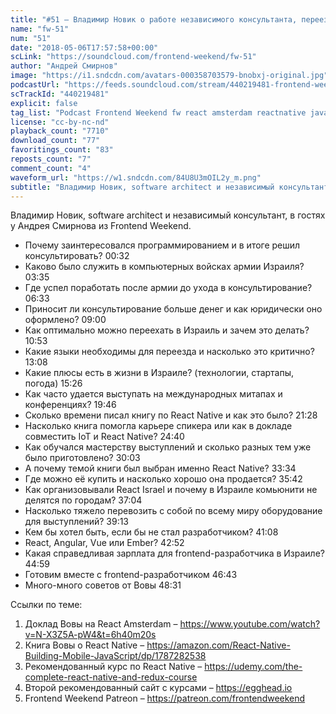 ```yaml
---
title: "#51 – Владимир Новик о работе независимого консультанта, переезде в Израиль и книге про React Native"
name: "fw-51"
num: "51"
date: "2018-05-06T17:57:58+00:00"
scLink: "https://soundcloud.com/frontend-weekend/fw-51"
author: "Андрей Смирнов"
image: "https://i1.sndcdn.com/avatars-000358703579-bnobxj-original.jpg"
podcastUrl: "https://feeds.soundcloud.com/stream/440219481-frontend-weekend-fw-51.m4a"
scTrackId: "440219481"
explicit: false
tag_list: "Podcast Frontend Weekend fw react amsterdam reactnative javascript"
license: "cc-by-nc-nd"
playback_count: "7710"
download_count: "77"
favoritings_count: "83"
reposts_count: "7"
comment_count: "4"
waveform_url: "https://w1.sndcdn.com/84U8U3mOIL2y_m.png"
subtitle: "Владимир Новик, software architect и независимый консультант, в гостях у Андрея Смирнова из Frontend Weekend.  "
---
```


Владимир Новик, software architect и независимый консультант, в гостях у Андрея Смирнова из Frontend Weekend.

- Почему заинтересовался программированием и в итоге решил консультировать? <timecode sec="32">00:32</timecode>
- Каково было служить в компьютерных войсках армии Израиля? <timecode sec="215">03:35</timecode>
- Где успел поработать после армии до ухода в консультирование? <timecode sec="393">06:33</timecode>
- Приносит ли консультирование больше денег и как юридически оно оформлено? <timecode sec="540">09:00</timecode>
- Как оптимально можно переехать в Израиль и зачем это делать? <timecode sec="653">10:53</timecode>
- Какие языки необходимы для переезда и насколько это критично? <timecode sec="788">13:08</timecode>
- Какие плюсы есть в жизни в Израиле? (технологии, стартапы, погода) <timecode sec="926">15:26</timecode>
- Как часто удается выступать на международных митапах и конференциях? <timecode sec="1186">19:46</timecode>
- Сколько времени писал книгу по React Native и как это было? <timecode sec="1288">21:28</timecode>
- Насколько книга помогла карьере спикера или как в докладе совместить IoT и React Native? <timecode sec="1480">24:40</timecode>
- Как обучался мастерству выступлений и сколько разных тем уже было приготовлено? <timecode sec="1803">30:03</timecode>
- А почему темой книги был выбран именно React Native? <timecode sec="2014">33:34</timecode>
- Где можно её купить и насколько хорошо она продается? <timecode sec="2142">35:42</timecode>
- Как организовывали React Israel и почему в Израиле комьюнити не делятся по городам? <timecode sec="2224">37:04</timecode>
- Насколько тяжело перевозить с собой по всему миру оборудование для выступлений? <timecode sec="2353">39:13</timecode>
- Кем бы хотел быть, если бы не стал разработчиком? <timecode sec="2468">41:08</timecode>
- React, Angular, Vue или Ember? <timecode sec="2572">42:52</timecode>
- Какая справедливая зарплата для frontend-разработчика в Израиле? <timecode sec="2699">44:59</timecode>
- Готовим вместе с frontend-разработчиком <timecode sec="2803">46:43</timecode>
- Много-много советов от Вовы <timecode sec="2911">48:31</timecode>

Ссылки по теме:

1. Доклад Вовы на React Amsterdam – <https://www.youtube.com/watch?v=N-X3Z5A-pW4&t=6h40m20s>
2. Книга Вовы о React Native – <https://amazon.com/React-Native-Building-Mobile-JavaScript/dp/1787282538>
3. Рекомендованный курс по React Native – <https://udemy.com/the-complete-react-native-and-redux-course>
4. Второй рекомендованный сайт с курсами – <https://egghead.io>
5. Frontend Weekend Patreon – <https://patreon.com/frontendweekend>
